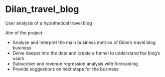 # Dilan_travel_blog
User analysis of a hypothetical travel blog

Aim of the project:

- Analyse and interpret the main business metrics of Dilan’s travel blog business
- Delve deeper into the data and create a funnel to understand the blog’s users
- Subscriber and revenue regression analysis with forecasting
- Provide suggestions on next steps for the business
